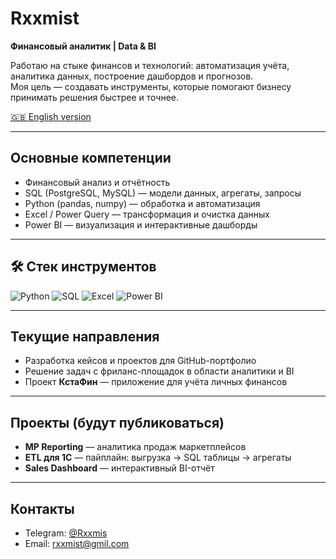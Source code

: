 # Rxxmist

**Финансовый аналитик | Data & BI**  

Работаю на стыке финансов и технологий: автоматизация учёта, аналитика данных, построение дашбордов и прогнозов.  
Моя цель — создавать инструменты, которые помогают бизнесу принимать решения быстрее и точнее.  

[🇬🇧 English version](README_en.md)

---

## Основные компетенции
- Финансовый анализ и отчётность  
- SQL (PostgreSQL, MySQL) — модели данных, агрегаты, запросы  
- Python (pandas, numpy) — обработка и автоматизация  
- Excel / Power Query — трансформация и очистка данных  
- Power BI — визуализация и интерактивные дашборды  

---

## 🛠 Стек инструментов

![Python](https://img.shields.io/badge/Python-3776AB?style=for-the-badge&logo=python&logoColor=white)
![SQL](https://img.shields.io/badge/SQL-336791?style=for-the-badge&logo=postgresql&logoColor=white)
![Excel](https://img.shields.io/badge/Excel-217346?style=for-the-badge&logo=microsoft-excel&logoColor=white)
![Power BI](https://img.shields.io/badge/PowerBI-F2C811?style=for-the-badge&logo=powerbi&logoColor=black)

---

## Текущие направления
- Разработка кейсов и проектов для GitHub-портфолио  
- Решение задач с фриланс-площадок в области аналитики и BI  
- Проект **КстаФин** — приложение для учёта личных финансов  

---

## Проекты (будут публиковаться)
- **MP Reporting** — аналитика продаж маркетплейсов  
- **ETL для 1С** — пайплайн: выгрузка → SQL таблицы → агрегаты  
- **Sales Dashboard** — интерактивный BI-отчёт  

---

## Контакты
- Telegram: [@Rxxmis](https://t.me/Rxxmis)  
- Email: rxxmist@gmil.com  
